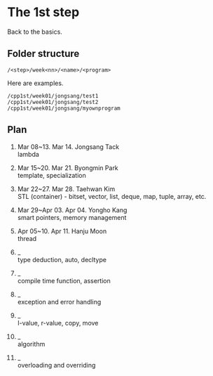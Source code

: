 # The 1st step

Back to the basics.

## Folder structure

```
/<step>/week<nn>/<name>/<program>
```

Here are examples.

```
/cpp1st/week01/jongsang/test1
/cpp1st/week01/jongsang/test2
/cpp1st/week01/jongsang/myownprogram
```

## Plan

1. Mar 08~13. Mar 14. Jongsang Tack  
lambda

2. Mar 15~20. Mar 21. Byongmin Park  
template, specialization

3. Mar 22~27. Mar 28. Taehwan Kim  
STL (container) - bitset, vector, list, deque, map, tuple, array, etc.

4. Mar 29~Apr 03. Apr 04. Yongho Kang  
smart pointers, memory management

5. Apr 05~10. Apr 11. Hanju Moon  
thread

6. _  
type deduction, auto, decltype

7. _  
compile time function, assertion

8. _  
exception and error handling

9. _  
l-value, r-value, copy, move

10. _  
algorithm

11. _  
overloading and overriding
